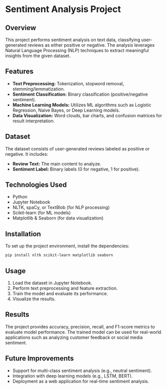 # Sentiment Analysis Project

## Overview
This project performs sentiment analysis on text data, classifying user-generated reviews as either positive or negative. The analysis leverages Natural Language Processing (NLP) techniques to extract meaningful insights from the given dataset.

## Features
- **Text Preprocessing:** Tokenization, stopword removal, stemming/lemmatization.
- **Sentiment Classification:** Binary classification (positive/negative sentiment).
- **Machine Learning Models:** Utilizes ML algorithms such as Logistic Regression, Naive Bayes, or Deep Learning models.
- **Data Visualization:** Word clouds, bar charts, and confusion matrices for result interpretation.

## Dataset
The dataset consists of user-generated reviews labeled as positive or negative. It includes:
- **Review Text:** The main content to analyze.
- **Sentiment Label:** Binary labels (0 for negative, 1 for positive).

## Technologies Used
- Python
- Jupyter Notebook
- NLTK, spaCy, or TextBlob (for NLP processing)
- Scikit-learn (for ML models)
- Matplotlib & Seaborn (for data visualization)

## Installation
To set up the project environment, install the dependencies:
```sh
pip install nltk scikit-learn matplotlib seaborn
```

## Usage
1. Load the dataset in Jupyter Notebook.
2. Perform text preprocessing and feature extraction.
3. Train the model and evaluate its performance.
4. Visualize the results.

## Results
The project provides accuracy, precision, recall, and F1-score metrics to evaluate model performance. The trained model can be used for real-world applications such as analyzing customer feedback or social media sentiment.

## Future Improvements
- Support for multi-class sentiment analysis (e.g., neutral sentiment).
- Integration with deep learning models (e.g., LSTM, BERT).
- Deployment as a web application for real-time sentiment analysis.
